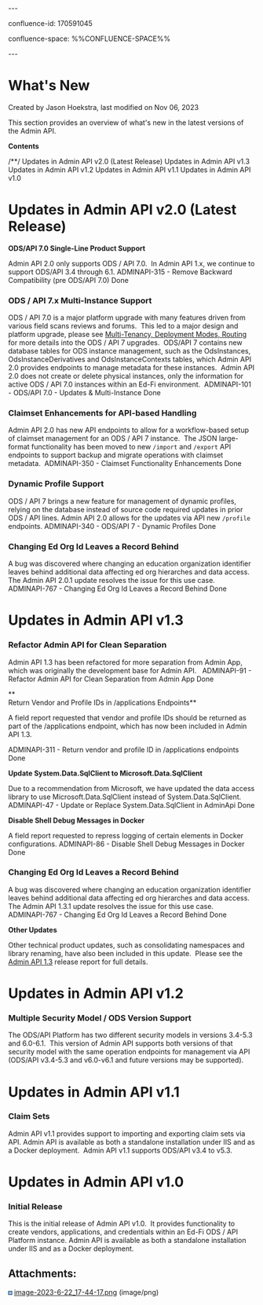 \---

confluence-id: 170591045

confluence-space: %%CONFLUENCE-SPACE%%

\---

What's New
==========

Created by Jason Hoekstra, last modified on Nov 06, 2023

This section provides an overview of what's new in the latest versions of the Admin API.

**Contents**

/\*\*/ Updates in Admin API v2.0 (Latest Release) Updates in Admin API v1.3 Updates in Admin API v1.2 Updates in Admin API v1.1 Updates in Admin API v1.0

Updates in Admin API v2.0 (Latest Release)
==========================================

**ODS/API 7.0 Single-Line Product Support**

Admin API 2.0 only supports ODS / API 7.0.  In Admin API 1.x, we continue to support ODS/API 3.4 through 6.1. ADMINAPI-315 - Remove Backward Compatibility (pre ODS/API 7.0) Done

### ODS / API 7.x Multi-Instance Support

ODS / API 7.0 is a major platform upgrade with many features driven from various field scans reviews and forums.  This led to a major design and platform upgrade, please see [Multi-Tenancy, Deployment Modes, Routing](https://techdocs.ed-fi.org/display/EFTD/Multi-Tenancy%2C+Deployment+Modes%2C+Routing) for more details into the ODS / API 7 upgrades.  ODS/API 7 contains new database tables for ODS instance management, such as the OdsInstances, OdsInstanceDerivatives and OdsInstanceContexts tables, which Admin API 2.0 provides endpoints to manage metadata for these instances.  Admin API 2.0 does not create or delete physical instances, only the information for active ODS / API 7.0 instances within an Ed-Fi environment.  ADMINAPI-101 - ODS/API 7.0 - Updates & Multi-Instance Done

### Claimset Enhancements for API-based Handling

Admin API 2.0 has new API endpoints to allow for a workflow-based setup of claimset management for an ODS / API 7 instance.  The JSON large-format functionality has been moved to new `/import` and `/export` API endpoints to support backup and migrate operations with claimset metadata.  ADMINAPI-350 - Claimset Functionality Enhancements Done

### Dynamic Profile Support

ODS / API 7 brings a new feature for management of dynamic profiles, relying on the database instead of source code required updates in prior ODS / API lines. Admin API 2.0 allows for the updates via API new `/profile` endpoints. ADMINAPI-340 - ODS/API 7 - Dynamic Profiles Done

### Changing Ed Org Id Leaves a Record Behind

A bug was discovered where changing an education organization identifier leaves behind additional data affecting ed org hierarches and data access.  The Admin API 2.0.1 update resolves the issue for this use case.   ADMINAPI-767 - Changing Ed Org Id Leaves a Record Behind Done

Updates in Admin API v1.3 
==========================

### Refactor Admin API for Clean Separation

Admin API 1.3 has been refactored for more separation from Admin App, which was originally the development base for Admin API.   ADMINAPI-91 - Refactor Admin API for Clean Separation from Admin App Done

**  
Return Vendor and Profile IDs in /applications Endpoints**

A field report requested that vendor and profile IDs should be returned as part of the /applications endpoint, which has now been included in Admin API 1.3.

ADMINAPI-311 - Return vendor and profile ID in /applications endpoints Done

  

**Update System.Data.SqlClient to Microsoft.Data.SqlClient**

Due to a recommendation from Microsoft, we have updated the data access library to use Microsoft.Data.SqlClient instead of System.Data.SqlClient. ADMINAPI-47 - Update or Replace System.Data.SqlClient in AdminApi Done

**Disable Shell Debug Messages in Docker**

A field report requested to repress logging of certain elements in Docker configurations. ADMINAPI-86 - Disable Shell Debug Messages in Docker Done

### Changing Ed Org Id Leaves a Record Behind

A bug was discovered where changing an education organization identifier leaves behind additional data affecting ed org hierarches and data access.  The Admin API 1.3.1 update resolves the issue for this use case.   ADMINAPI-767 - Changing Ed Org Id Leaves a Record Behind Done

**Other Updates**

Other technical product updates, such as consolidating namespaces and library renaming, have also been included in this update.  Please see the [Admin API 1.3](https://tracker.ed-fi.org/projects/ADMINAPI/versions/15500#release-report-tab-body) release report for full details.

Updates in Admin API v1.2
=========================

### Multiple Security Model / ODS Version Support

The ODS/API Platform has two different security models in versions 3.4-5.3 and 6.0-6.1.  This version of Admin API supports both versions of that security model with the same operation endpoints for management via API (ODS/API v3.4-5.3 and v6.0-v6.1 and future versions may be supported).

Updates in Admin API v1.1
=========================

### Claim Sets

Admin API v1.1 provides support to importing and exporting claim sets via API. Admin API is available as both a standalone installation under IIS and as a Docker deployment.  Admin API v1.1 supports ODS/API v3.4 to v5.3.

Updates in Admin API v1.0
=========================

### Initial Release

This is the initial release of Admin API v1.0.  It provides functionality to create vendors, applications, and credentials within an Ed-Fi ODS / API Platform instance. Admin API is available as both a standalone installation under IIS and as a Docker deployment.

  

Attachments:
------------

![](images/icons/bullet_blue.gif) [image-2023-6-22\_17-44-17.png](attachments/170591045/170591046.png) (image/png)